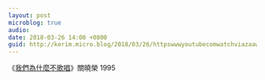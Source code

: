 ```yaml
---
layout: post
microblog: true
audio: 
date: 2018-03-26 14:00 +0800
guid: http://kerim.micro.blog/2018/03/26/httpswwwyoutubecomwatchviazaawtzc.html
---
```

《[我們為什麼不歌唱](https://www.youtube.com/watch?v=Ia5ZaaWTZ1c)》關曉榮 1995 
